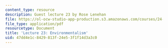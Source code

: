 ```yaml
---
content_type: resource
description: Guest lecture 23 by Rose Lenehan
file: https://ol-ocw-studio-app-production.s3.amazonaws.com/courses/24-03-good-food-ethics-and-politics-of-food-spring-2017/47dd4e1c8429813f24e53f1f14d3a3c0_MIT24_03S17_lec22.pdf
file_type: application/pdf
resourcetype: Document
title: 'Lecture 23: Environmentalism'
uid: 47dd4e1c-8429-813f-24e5-3f1f14d3a3c0
---
```

